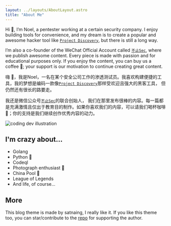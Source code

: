 ```yaml
---
layout: ../layouts/AboutLayout.astro
title: "About Me"
---
```


Hi 👋, I’m Noel, a pentester working at a certain security company. I enjoy building tools for convenience,
and my dream is to create a popular and awesome hacker tool like [`Project Discovery`](https://github.com/projectdiscovery), but there is still a long way.

I’m also a co-founder of the WeChat Official Account called [`不止Sec`](https://mp.weixin.qq.com/mp/profile_ext?action=home&__biz=Mzk0MTY5NDg3Mw==), where we publish awesome content. Every piece is made with passion and for educational purposes only. If you enjoy the content, you can buy us a coffee 🍺; your support is our motivation to continue creating great content.

嗨 👋，我是Noel，一名在某个安全公司工作的渗透测试员。我喜欢构建便捷的工具，我的梦想是编码一款像[`Project Discovery`](https://github.com/projectdiscovery)那样受欢迎且强大的黑客工具，
但仍然还有很长的路要走。

我还是微信公众号[`不止Sec`](https://mp.weixin.qq.com/mp/profile_ext?action=home&__biz=Mzk0MTY5NDg3Mw==)的联合创始人，
我们在那里发布很棒的内容。每一篇都是充满激情且仅出于教育目的制作。如果你喜欢我们的内容，可以请我们喝杯咖啡🍺；你的支持是我们继续创作优秀内容的动力。

<div>
  <img src="/assets/dev.svg" class="sm:w-1/2 mx-auto" alt="coding dev illustration">
</div>

## I'm crazy about...

- Golang 
- Python 🐍
- Codeql
- Photograph enthusiast 📸
- China Pool 🎱
- League of Legends
- And life, of course...

## More

This blog theme is made by satnaing, I really like it. If you like this theme too, you can star/contribute to the [repo](https://github.com/satnaing/astro-paper) for supporting the author. 
